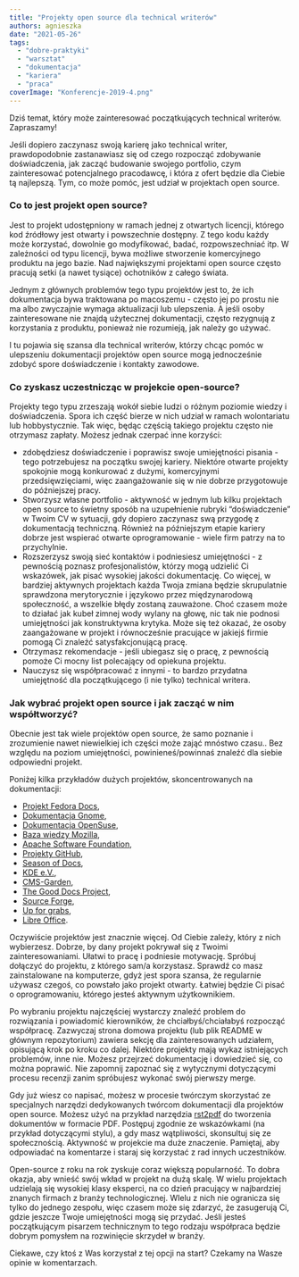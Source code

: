 ```yaml
---
title: "Projekty open source dla technical writerów"
authors: agnieszka
date: "2021-05-26"
tags:
  - "dobre-praktyki"
  - "warsztat"
  - "dokumentacja"
  - "kariera"
  - "praca"
coverImage: "Konferencje-2019-4.png"
---
```


Dziś temat, który może zainteresować początkujących technical writerów.
Zapraszamy!

<!--truncate-->

Jeśli dopiero zaczynasz swoją karierę jako technical writer, prawdopodobnie
zastanawiasz się od czego rozpocząć zdobywanie doświadczenia, jak zacząć
budowanie swojego portfolio, czym zainteresować potencjalnego pracodawcę, i
która z ofert będzie dla Ciebie tą najlepszą. Tym, co może pomóc, jest udział w
projektach open source.

### Co to jest projekt open source?

Jest to projekt udostępniony w ramach jednej z otwartych licencji, którego kod
źródłowy jest otwarty i powszechnie dostępny. Z tego kodu każdy może korzystać,
dowolnie go modyfikować, badać, rozpowszechniać itp. W zależności od typu
licencji, bywa możliwe stworzenie komercyjnego produktu na jego bazie. Nad
największymi projektami open source często pracują setki (a nawet tysiące)
ochotników z całego świata.

Jednym z głównych problemów tego typu projektów jest to, że ich dokumentacja
bywa traktowana po macoszemu - często jej po prostu nie ma albo zwyczajnie
wymaga aktualizacji lub ulepszenia. A jeśli osoby zainteresowane nie znajdą
użytecznej dokumentacji, często rezygnują z korzystania z produktu, ponieważ nie
rozumieją, jak należy go używać.

I tu pojawia się szansa dla technical writerów, którzy chcąc pomóc w ulepszeniu
dokumentacji projektów open source mogą jednocześnie zdobyć spore doświadczenie
i kontakty zawodowe.

### Co zyskasz uczestnicząc w projekcie open-source?

Projekty tego typu zrzeszają wokół siebie ludzi o różnym poziomie wiedzy i
doświadczenia. Spora ich część bierze w nich udział w ramach wolontariatu lub
hobbystycznie. Tak więc, będąc częścią takiego projektu często nie otrzymasz
zapłaty. Możesz jednak czerpać inne korzyści:

- zdobędziesz doświadczenie i poprawisz swoje umiejętności pisania - tego
  potrzebujesz na początku swojej kariery. Niektóre otwarte projekty spokojnie
  mogą konkurować z dużymi, komercyjnymi przedsięwzięciami, więc zaangażowanie
  się w nie dobrze przygotowuje do późniejszej pracy.
- Stworzysz własne portfolio - aktywność w jednym lub kilku projektach open
  source to świetny sposób na uzupełnienie rubryki “doświadczenie” w Twoim CV w
  sytuacji, gdy dopiero zaczynasz swą przygodę z dokumentacją techniczną.
  Również na późniejszym etapie kariery dobrze jest wspierać otwarte
  oprogramowanie - wiele firm patrzy na to przychylnie.
- Rozszerzysz swoją sieć kontaktów i podniesiesz umiejętności - z pewnością
  poznasz profesjonalistów, którzy mogą udzielić Ci wskazówek, jak pisać
  wysokiej jakości dokumentację. Co więcej, w bardziej aktywnych projektach
  każda Twoja zmiana będzie skrupulatnie sprawdzona merytorycznie i językowo
  przez międzynarodową społeczność, a wszelkie błędy zostaną zauważone. Choć
  czasem może to działać jak kubeł zimnej wody wylany na głowę, nic tak nie
  podnosi umiejętności jak konstruktywna krytyka. Może się też okazać, że osoby
  zaangażowane w projekt i równocześnie pracujące w jakiejś firmie pomogą Ci
  znaleźć satysfakcjonującą pracę.
- Otrzymasz rekomendacje - jeśli ubiegasz się o pracę, z pewnością pomoże Ci
  mocny list polecający od opiekuna projektu.
- Nauczysz się współpracować z innymi - to bardzo przydatna umiejętność dla
  początkującego (i nie tylko) technical writera.

### Jak wybrać projekt open source i jak zacząć w nim współtworzyć?

Obecnie jest tak wiele projektów open source, że samo poznanie i zrozumienie
nawet niewielkiej ich części może zająć mnóstwo czasu.. Bez względu na poziom
umiejętności, powinieneś/powinnaś znaleźć dla siebie odpowiedni projekt.

Poniżej kilka przykładów dużych projektów, skoncentrowanych na dokumentacji:

- [Projekt Fedora Docs](https://fedoraproject.org/wiki/Docs_Project?rd=DocsProject),
- [Dokumentacja Gnome](https://wiki.gnome.org/DocumentationProject/Contributing),
- [Dokumentacja OpenSuse](https://en.opensuse.org/Main_Page),
- [Baza wiedzy Mozilla](https://support.mozilla.org/en-US/kb/improve-knowledge-base),
- [Apache Software Foundation](https://www.apache.org/index.html#projects-list),
- [Projekty GitHub](https://docs.github.com/en/github/getting-started-with-github/finding-ways-to-contribute-to-open-source-on-github),
- [Season of Docs](https://developers.google.com/season-of-docs),
- [KDE e.V.](https://ev.kde.org/),
- [CMS-Garden](https://www.cms-garden.org/en),
- [The Good Docs Project](https://thegooddocsproject.dev/),
- [Source Forge](https://sourceforge.net/p/forge/helpwanted/documenters/),
- [Up for grabs](https://up-for-grabs.net/#/filters?tags=documentation),
- [Libre Office](https://www.libreoffice.org/community/docs-team/).

Oczywiście projektów jest znacznie więcej. Od Ciebie zależy, który z nich
wybierzesz. Dobrze, by dany projekt pokrywał się z Twoimi zainteresowaniami.
Ułatwi to pracę i podniesie motywację. Spróbuj dołączyć do projektu, z którego
sam/a korzystasz. Sprawdź co masz zainstalowane na komputerze, gdyż jest spora
szansa, że regularnie używasz czegoś, co powstało jako projekt otwarty. Łatwiej
będzie Ci pisać o oprogramowaniu, którego jesteś aktywnym użytkownikiem.

Po wybraniu projektu najczęściej wystarczy znaleźć problem do rozwiązania i
powiadomić kierowników, że chciałbyś/chciałabyś rozpocząć współpracę. Zazwyczaj
strona domowa projektu (lub plik README w głównym repozytorium) zawiera sekcję
dla zainteresowanych udziałem, opisującą krok po kroku co dalej. Niektóre
projekty mają wykaz istniejących problemów, inne nie. Możesz przejrzeć
dokumentację i dowiedzieć się, co można poprawić. Nie zapomnij zapoznać się z
wytycznymi dotyczącymi procesu recenzji zanim spróbujesz wykonać swój pierwszy
merge.

Gdy już wiesz co napisać, możesz w procesie twórczym skorzystać ze specjalnych
narzędzi dedykowanych twórcom dokumentacji dla projektów open source. Możesz
użyć na przykład narzędzia [rst2pdf](https://rst2pdf.org/) do tworzenia
dokumentów w formacie PDF. Postępuj zgodnie ze wskazówkami (na przykład
dotyczącymi stylu), a gdy masz wątpliwości, skonsultuj się ze społecznością.
Aktywność w projekcie ma duże znaczenie. Pamiętaj, aby odpowiadać na komentarze
i staraj się korzystać z rad innych uczestników.

Open-source z roku na rok zyskuje coraz większą popularność. To dobra okazja,
aby wnieść swój wkład w projekt na dużą skalę. W wielu projektach udzielają się
wysokiej klasy eksperci, na co dzień pracujący w najbardziej znanych firmach z
branży technologicznej. WIelu z nich nie ogranicza się tylko do jednego zespołu,
więc czasem może się zdarzyć, że zasugerują Ci, gdzie jeszcze Twoje umiejętności
mogą się przydać. Jeśli jesteś początkującym pisarzem technicznym to tego
rodzaju współpraca będzie dobrym pomysłem na rozwinięcie skrzydeł w branży.

Ciekawe, czy ktoś z Was korzystał z tej opcji na start? Czekamy na Wasze opinie
w komentarzach.
